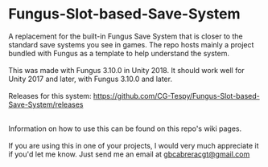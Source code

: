 # Fungus-Slot-based-Save-System
A replacement for the built-in Fungus Save System that is closer to the standard save systems you see in games. The repo hosts mainly a project bundled with Fungus as a template to help understand the system.
<br/><br/>
This was made with Fungus 3.10.0 in Unity 2018. It should work well for Unity 2017 and later, with Fungus 3.10.0 and later.
<br/><br/>
Releases for this system: https://github.com/CG-Tespy/Fungus-Slot-based-Save-System/releases <br/> <br/>

Information on how to use this can be found on this repo's wiki pages.
<br/><br/>
If you are using this in one of your projects, I would very much appreciate it if you'd let me know. Just send me an email at gbcabreracgt@gmail.com
